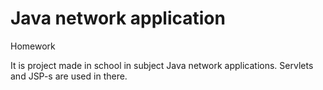 # Java network application
Homework

It is project made in school in subject Java network applications.
Servlets and JSP-s are used in there.
